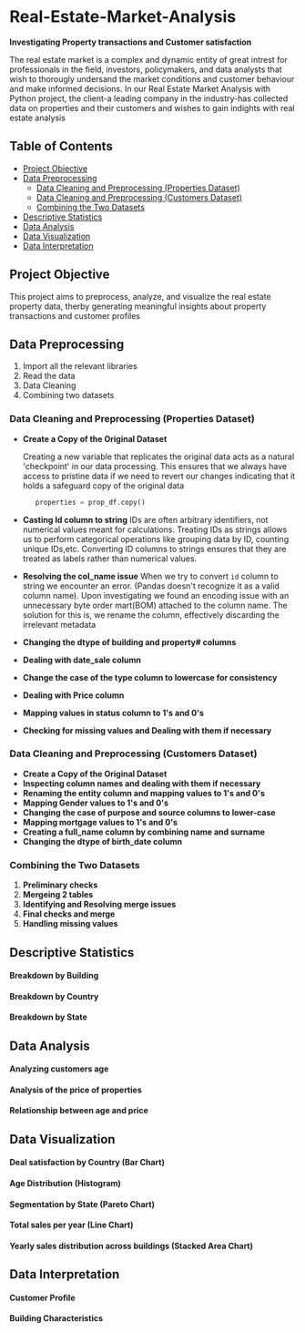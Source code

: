 # Real-Estate-Market-Analysis
**Investigating Property transactions and Customer satisfaction**

The real estate market is a complex and dynamic entity of great intrest for professionals in the field, investors, policymakers, and data analysts that wish to thorougly undersand the market conditions and customer behaviour and make informed decisions. In our Real Estate Market Analysis with Python project, the client-a leading company in the industry-has collected data on properties and their customers and wishes to gain indights with real estate analysis

## Table of Contents
- [Project Objective](#Project-Objective)
- [Data Preprocessing](#Data-Preprocessing)
  - [Data Cleaning and Preprocessing (Properties Dataset)](#Data-Cleaning-and-Preprocessing (Properties Dataset))
  - [Data Cleaning and Preprocessing (Customers Dataset)](#Data-Cleaning-and-Preprocessing (Customers Dataset))
  - [Combining the Two Datasets](#Combining-the-Two-Datasets)
- [Descriptive Statistics](#Descriptive-Statistics)
- [Data Analysis](#Data-Analysis)
- [Data Visualization](#Data-Visualization)
- [Data Interpretation](#Data-Interpretation)


## Project Objective
This project aims to preprocess, analyze, and visualize the real estate property data, therby generating meaningful insights about property transactions and customer profiles

## Data Preprocessing
1. Import all the relevant libraries
2. Read the data
3. Data Cleaning
4. Combining two datasets

### Data Cleaning and Preprocessing (Properties Dataset)
- **Create a Copy of the Original Dataset**
  
  Creating a new variable that replicates the original data acts as a natural 'checkpoint' in our data processing. This ensures that we always have access to pristine data if we need to revert our changes indicating that it holds a safeguard copy of the original data
  ```python
     properties = prop_df.copy()
  ```

- **Casting Id column to string**
  IDs are often arbitrary identifiers, not numerical values meant for calculations. Treating IDs as strings allows us to perform categorical operations like grouping data by ID, counting unique IDs,etc. Converting ID columns to strings ensures that they are treated as labels rather than numerical values.
  
- **Resolving the col_name issue**
  When we try to convert `id` column to string we encounter an error. (Pandas doesn't recognize it as a valid column name). Upon investigating we found an encoding issue with an unnecessary byte order mart(BOM) attached to the column name. The solution for this is, we rename the column, effectively discarding the irrelevant metadata
  
- **Changing the dtype of building and property# columns**
- **Dealing with date_sale column**
- **Change the case of the type column to lowercase for consistency**
- **Dealing with Price column**
- **Mapping values in status column to 1's and 0's**
- **Checking for missing values and Dealing with them if necessary**

### Data Cleaning and Preprocessing (Customers Dataset)
- **Create a Copy of the Original Dataset**
- **Inspecting column names and dealing with them if necessary**
- **Renaming the entity column and mapping values to 1's and 0's**
- **Mapping Gender values to 1's and 0's**
- **Changing the case of purpose and source columns to lower-case**
- **Mapping mortgage values to 1's and 0's**
- **Creating a full_name column by combining name and surname**
- **Changing the dtype of birth_date column**

### Combining the Two Datasets
1. **Preliminary checks**
2. **Mergeing 2 tables**
3. **Identifying and Resolving merge issues**
4. **Final checks and merge**
5. **Handling missing values**

## Descriptive Statistics
#### Breakdown by Building
#### Breakdown by Country
#### Breakdown by State

## Data Analysis
#### Analyzing customers age
#### Analysis of the price of properties
#### Relationship between age and price

## Data Visualization
#### Deal satisfaction by Country (Bar Chart)
#### Age Distribution (Histogram)
#### Segmentation by State (Pareto Chart)
#### Total sales per year (Line Chart)
#### Yearly sales distribution across buildings (Stacked Area Chart)

## Data Interpretation 
#### Customer Profile
#### Building Characteristics 


